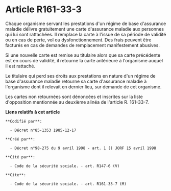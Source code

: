# Article R161-33-3

Chaque organisme servant les prestations d'un régime de base d'assurance maladie délivre gratuitement une carte d'assurance
maladie aux personnes qui lui sont rattachées. Il remplace la carte à l'issue de sa période de validité ou en cas de perte,
vol ou dysfonctionnement. Des frais peuvent être facturés en cas de demandes de remplacement manifestement abusives.

Si une nouvelle carte est remise au titulaire alors que sa carte précédente est en cours de validité, il retourne la carte
antérieure à l'organisme auquel il est rattaché.

Le titulaire qui perd ses droits aux prestations en nature d'un régime de base d'assurance maladie retourne sa carte
d'assurance maladie à l'organisme dont il relevait en dernier lieu, sur demande de cet organisme.

Les cartes non retournées sont dénoncées et inscrites sur la liste d'opposition mentionnée au deuxième alinéa de l'article R.
161-33-7.

**Liens relatifs à cet article**

	**Codifié par**:

	  - Décret n°85-1353 1985-12-17

	**Créé par**:

	  - Décret n°98-275 du 9 avril 1998 - art. 1 () JORF 15 avril 1998

	**Cité par**:

	  - Code de la sécurité sociale. - art. R147-6 (V)

	**Cite**:

	  - Code de la sécurité sociale. - art. R161-33-7 (M)
